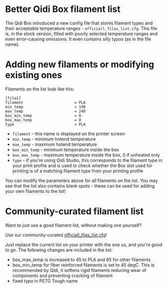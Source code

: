 # Better Qidi Box filament list

The Qidi Box introduced a new config file that stores filament types and their acceptable temperature ranges - `officiall_filas_list.cfg`. This file is, in the stock version, filled with poorly selected temperature ranges and even error-causing omissions. It even contains silly typos (as in the file name).

# Adding new filaments or modifying existing ones

Filaments on the list look like this:

```
[fila1]
filament                       = PLA
min_temp                       = 190
max_temp                       = 240
box_min_temp                   = 0
box_max_temp                   = 0
type                           = PLA
```

- `filament` - this name is displayed on the printer screen
- `min_temp` - minimum hotend temperature
- `max_temp` - maximum hotend temperature
- `box_min_temp` - minimum temperature inside the box
- `box_max_temp` - maximum temperature inside the box, 0 if unheated only
- `type` - if you're using Qidi Studio, this corresponds to the filament type in your print profile and is used to check whether the Box slot used for printing is of a matching filament type from your printing profile

You can modify the parameters above for all filaments on the list. You may see that the list also contains blank spots - these can be used for adding your own filaments to the list!

# Community-curated filament list

Want to just use a good filament list, without making one yourself?

Use our community-curated [officiall_filas_list.cfg](./officiall_filas_list.cfg)!

Just replace the current list on your printer with the one us, and you're good to go. The following changes are included in the list:
 - box_max_temp is increased to 45 to PLA and 65 for other filaments
 - box_min_temp for fiber reinforced filaments is set to 45 degC. This is recommended by Qidi, it softens rigid filaments reducing wear of components and preventing cracking of filament
 - fixed typo in PETG Tough name
